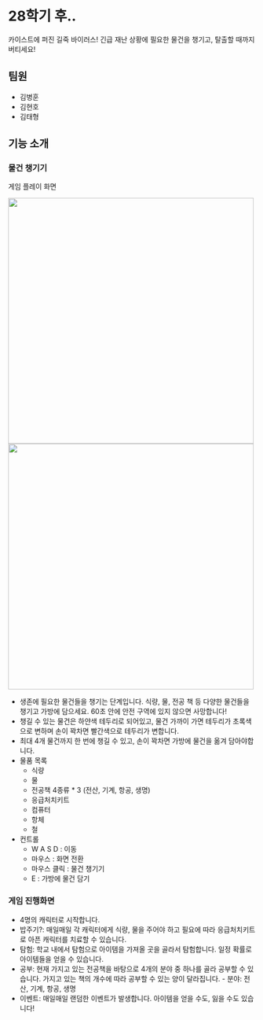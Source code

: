 # 28학기 후..

카이스트에 퍼진 길죽 바이러스! 긴급 재난 상황에 필요한 물건을 챙기고, 탈출할 때까지 버티세요!

## 팀원
- 김병훈
- 김현호
- 김태형

## 기능 소개

### 물건 챙기기

게임 플레이 화면

<img src="https://github.com/kimhaeno/textGame/assets/61447161/e5012f12-f49a-4939-ae79-eee4406d59eb" height="500" /> 
<img src="https://github.com/kimhaeno/textGame/assets/61447161/de6888bb-5c53-41a5-82f5-7aff9b9c3427" height="500" />

- 생존에 필요한 물건들을 챙기는 단계입니다. 식량, 물, 전공 책 등 다양한 물건들을 챙기고 가방에 담으세요. 60초 안에 안전 구역에 있지 않으면 사망합니다!
- 챙길 수 있는 물건은 하얀색 테두리로 되어있고, 물건 가까이 가면 테두리가 초록색으로 변하며 손이 꽉차면 빨간색으로 테두리가 변합니다.
- 최대 4개 물건까지 한 번에 챙길 수 있고, 손이 꽉차면 가방에 물건을 옮겨 담아야합니다.
- 물품 목록
    - 식량
    - 물
    - 전공책 4종류 * 3 (전산, 기계, 항공, 생명)
    - 응급처치키트
    - 컴퓨터
    - 항체
    - 철
- 컨트롤
    - W A S D : 이동
    - 마우스 : 화면 전환
    - 마우스 클릭 : 물건 챙기기
    - E : 가방에 물건 담기

### 게임 진행화면


- 4명의 캐릭터로 시작합니다.
- 밥주기?: 매일매일 각 캐릭터에게 식량, 물을 주어야 하고 필요에 따라 응급처치키트로 아픈 캐릭터를 치료할 수 있습니다.
- 탐험: 학교 내에서 탐험으로 아이템을 가져올 곳을 골라서 탐험합니다. 일정 확률로 아이템들을 얻을 수 있습니다.
- 공부: 현재 가지고 있는 전공책을 바탕으로 4개의 분야 중 하나를 골라 공부할 수 있습니다. 가지고 있는 책의 개수에 따라 공부할 수 있는 양이 달라집니다.
      - 분야: 전산, 기계, 항공, 생명
- 이벤트: 매일매일 랜덤한 이벤트가 발생합니다. 아이템을 얻을 수도, 잃을 수도 있습니다!
